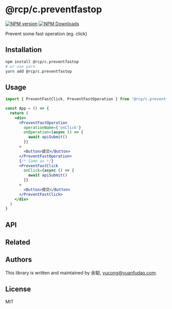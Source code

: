 # @rcp/c.preventfastop

[![NPM version](https://img.shields.io/npm/v/@rcp/c.preventfastop.svg?style=flat-square)](https://www.npmjs.com/package/@rcp/c.preventfastop)
[![NPM Downloads](https://img.shields.io/npm/dm/@rcp/c.preventfastop.svg?style=flat-square&maxAge=43200)](https://www.npmjs.com/package/@rcp/c.preventfastop)

Prevent some fast operation (eg. click)

## Installation

```bash
npm install @rcp/c.preventfastop
# or use yarn
yarn add @rcp/c.preventfastop
```

## Usage

```jsx
import { PreventFastClick, PreventFastOperation } from '@rcp/c.preventfastop'

const App = () => {
  return (
    <div>
      <PreventFastOperation
        operationName={'onClick'}
        onOperation={async () => {
          await apiSubmit()
        }}
      >
        <Button>提交</Button>
      </PreventFastOperation>
      {/* Same as */}
      <PreventFastClick
        onClick={async () => {
          await apiSubmit()
        }}
      >
        <Button>提交</Button>
      </PreventFastClick>
    </div>
  )
}
```

## API

<!-- Generated by documentation.js. Update this documentation by updating the source code. -->

## Related

## Authors

This library is written and maintained by 余聪, <a href="mailto:yucong@yuanfudao.com">yucong@yuanfudao.com</a>.

## License

MIT
